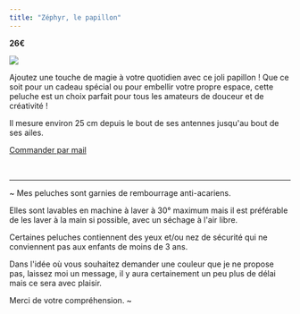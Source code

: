 ```yaml
---
title: "Zéphyr, le papillon"
---
```

**26€**

![](https://files.saty.re/peluches/boutique/07-zéphyr.png)

Ajoutez une touche de magie à votre quotidien avec ce joli papillon ! Que ce soit pour un cadeau spécial ou pour embellir votre propre espace, cette peluche est un choix parfait pour tous les amateurs de douceur et de créativité ! 

Il mesure environ 25 cm depuis le bout de ses antennes jusqu'au bout de ses ailes.

 <a href="mailto:contact@latelierdespeluches.fr" class="bouton">Commander par mail</a>

<br />

<hr />

~ Mes peluches sont garnies de rembourrage anti-acariens.

Elles sont lavables en machine à laver à 30° maximum mais il est préférable de les laver à la main si possible, avec un séchage à l'air libre.

Certaines peluches contiennent des yeux et/ou nez de sécurité qui ne conviennent pas aux enfants de moins de 3 ans.

Dans l'idée où vous souhaitez demander une couleur que je ne propose pas, laissez moi un message, il y aura certainement un peu plus de délai mais ce sera avec plaisir.

Merci de votre compréhension. ~